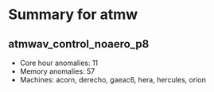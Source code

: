 # Summary for atmw

## atmwav_control_noaero_p8
- Core hour anomalies: 11
- Memory anomalies: 57
- Machines: acorn, derecho, gaeac6, hera, hercules, orion

